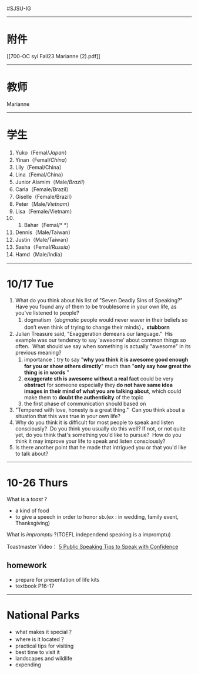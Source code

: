 #SJSU-IG 

---
# 附件
[[700-OC syl Fall23 Marianne (2).pdf]]

---
# 教师
Marianne

---
# 学生
1. Yuko（Femal/*Japan*）
2. Yinan（Femal/*China*）
3. Lily（Femal/China）
4. Lina（Femal/China）
5. Junior Alamim（Male/*Brazil*）
6. Carla（Female/Brazil）
7. Giselle（Female/Brazil）
8. Peter（Male/*Vietnam*）
9. Lisa（Female/Vietnam）
10. 1. Bahar（Femal/* *）
11. Dennis（Male/Taiwan）
12. Justin（Male/Taiwan）
13. Sasha（Femal/*Russia*）
14. Hamd（Male/India）
---
# 10/17 Tue
1. What do you think about his list of "Seven Deadly Sins of Speaking?"  Have you found any of them to be troublesome in your own life, as you've listened to people?
	1. dogmatism（_dogmatic_ people would never waver in their beliefs so don’t even think of trying to change their minds），**stubborn**
2. Julian Treasure said, "Exaggeration demeans our language."  His example was our tendency to say 'awesome' about common things so often.  What should we say when something is actually "awesome" in its previous meaning? 
	1. importance：try to say "**why you  think it is awesome good enough for you or show others directly**" much than "**only say how great the thing is in words** "
	2. **exaggerate sth is awesome without a real fact** could be very **obstract** for someone especially they **do not have same idea images in their mind of what you are talking about**, which could make them to **doubt the authenticity** of the topic
	3. the first phase of communication should based on 
3. "Tempered with love, honesty is a great thing."  Can you think about a situation that this was true in your own life?
4. Why do you think it is difficult for most people to speak and listen consciously?  Do you think you usually do this well? If not, or not quite yet, do you think that's something you'd like to pursue?  How do you think it may improve your life to speak and listen consciously? 
5. Is there another point that he made that intrigued you or that you'd like to talk about?
---
# 10-26 Thurs
What is a *toast* ? 
- a kind of food
- to give a speech in order to honor sb.(ex : in wedding, family event, Thanksgiving)

What is *impromptu* ?(TOEFL independend speaking is a impromptu)

Toastmaster Video：
[5 Public Speaking Tips to Speak with Confidence](https://www.youtube.com/watch?v=0bcliyEndTg)

## homework
- prepare for presentation of life kits
- textbook P16-17
---
# National Parks

- what makes it special？
- where is it located？
- practical tips for visiting
- best time to visit it
- landscapes and wildlife
- expending